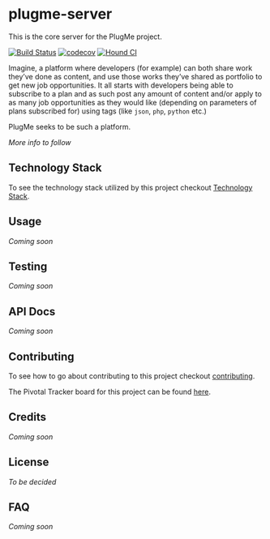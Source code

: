 # plugme-server
This is the core server for the PlugMe project.

[![Build Status](https://travis-ci.org/PlugMe-ng/plugme-server.svg?branch=staging)](https://travis-ci.org/PlugMe-ng/plugme-server)
[![codecov](https://codecov.io/gh/PlugMe-ng/plugme-server/branch/staging/graph/badge.svg)](https://codecov.io/gh/PlugMe-ng/plugme-server)
[![Hound CI](https://camo.githubusercontent.com/23ee7a697b291798079e258bbc25434c4fac4f8b/68747470733a2f2f696d672e736869656c64732e696f2f62616467652f50726f7465637465645f62792d486f756e642d6138373364312e737667)](https://houndci.com)

Imagine, a platform where developers (for example) can both share work they’ve done as content, and use those works they’ve shared as portfolio to get new job opportunities. It all starts with developers being able to subscribe to a plan and as such post any amount of content and/or apply to as many job opportunities as they would like (depending on parameters of plans subscribed for) using tags (like `json`, `php`, `python` etc.)

PlugMe seeks to be such a platform.

_More info to follow_

## Technology Stack

To see the technology stack utilized by this project checkout [Technology Stack](https://github.com/PlugMe-ng/plugme-server/wiki/Technology-Stack).

## Usage

_Coming soon_

## Testing

_Coming soon_

## API Docs

_Coming soon_

## Contributing

To see how to go about contributing to this project checkout [contributing](contributing.md).

The Pivotal Tracker board for this project can be found [here](https://www.pivotaltracker.com/n/projects/2160096).

## Credits

_Coming soon_

## License

_To be decided_

## FAQ

_Coming soon_
